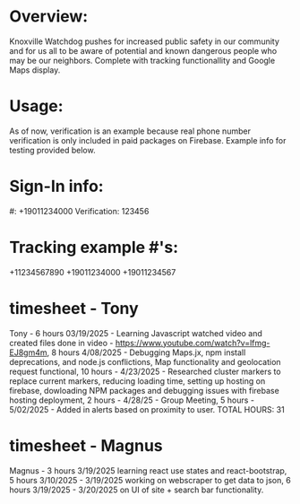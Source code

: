 # Overview:
Knoxville Watchdog pushes for increased public safety in our community and for 
us all to be aware of potential and known dangerous people who may be our neighbors. Complete with tracking functionallity and Google Maps display.

# Usage:
As of now, verification is an example because real phone number verification is only included in paid packages on Firebase. Example info for testing provided below.

# Sign-In info:
 #: +19011234000
 Verification: 123456

# Tracking example #'s:
 +11234567890 
 +19011234000 
 +19011234567 
 
# timesheet - Tony 
Tony - 6 hours 03/19/2025 - Learning Javascript watched video and created files done in video - https://www.youtube.com/watch?v=lfmg-EJ8gm4m, 8 hours 4/08/2025 - Debugging Maps.jx, npm install deprecations, and node.js conflictions, Map functionality and geolocation request functional, 10 hours - 4/23/2025 - Researched cluster markers to replace current markers, reducing loading time, setting up hosting on firebase, dowloading NPM packages and debugging issues with firebase hosting deployment, 2 hours - 4/28/25 - Group Meeting, 5 hours - 5/02/2025 - Added in alerts based on proximity to user.
TOTAL HOURS: 31

# timesheet - Magnus
Magnus - 3 hours  3/19/2025 learning react use states and react-bootstrap, 5 hours 3/10/2025 - 3/19/2025 working on webscraper to get data to json, 6 hours 3/19/2025 - 3/20/2025 on UI of site + search bar functionality. 


